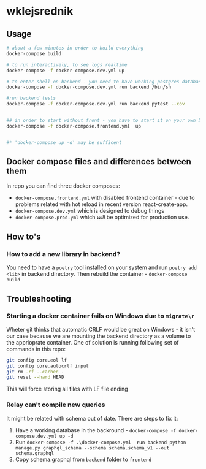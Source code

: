 # wklejsrednik

## Usage
```bash
# about a few minutes in order to build everything
docker-compose build

# to run interactively, to see logs realtime
docker-compose -f docker-compose.dev.yml up

# to enter shell on backend - you need to have working postgres database*
docker-compose -f docker-compose.dev.yml run backend /bin/sh

#run backend tests
docker-compose -f docker-compose.dev.yml run backend pytest --cov


## in order to start without front - you have to start it on your own by yarn.
docker-compose -f docker-compose.frontend.yml  up


#* 'docker-compose up -d' may be sufficent
```

## Docker compose files and differences between them

In repo you can find three docker composes:
-  `docker-compose.frontend.yml` with disabled frontend container - due to problems related with hot reload in recent version react-create-app.
- `docker-compose.dev.yml` which is designed to debug things
- `docker-compose.prod.yml` which _will_ be optimized for production use.

## How to's

### How to add a new library in backend?
You need to have a `poetry` tool installed on your system and run
`poetry add <lib>` in backend directory. Then rebuild the container - `docker-compose build`

## Troubleshooting

### Starting a docker container fails on Windows due to `migrate\r`

Wheter git thinks that automatic CRLF would be great on  Windows - it isn't our case
because we are mounting the backend directory as a volume to the apprioprate container.
One of solution is running following set of commands in this repo:
```bash
git config core.eol lf
git config core.autocrlf input
git rm -rf --cached .
git reset --hard HEAD
```
This will force storing all files with LF file ending

### Relay can't compile new queries

It might be related with schema out of date. There are steps to fix it:
1. Have a working database in the backround - `docker-compose -f docker-compose.dev.yml up -d`
2. Run `docker-compose -f .\docker-compose.yml  run backend python manage.py graphql_schema --schema schema.schema_v1 --out schema.graphql`
3. Copy schema.graphql from `backend` folder to `frontend`
